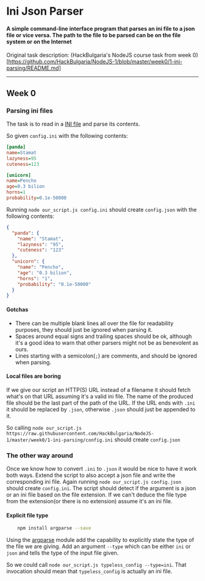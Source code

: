# Ini Json Parser

#### A simple command-line interface program that parses an ini file to a json file or vice versa. The path to the file to be parsed can be on the file system or on the Internet

Original task description: (HackBulgaria's NodeJS course task from week 0)[https://github.com/HackBulgaria/NodeJS-1/blob/master/week0/1-ini-parsing/README.md]

---

## Week 0

### Parsing ini files

The task is to read in a [INI file](https://en.wikipedia.org/wiki/INI_file) and parse its contents.

So given `config.ini` with the following contents:

```ini
[panda]
name=Stamat
lazyness=95
cuteness=123

[unicorn]
name=Pencho
age=0.3 bilion
horns=1
probability=0.1e-50000
```

Running `node our_script.js config.ini` should create `config.json` with the following contents:

```json
{
  "panda": {
    "name": "Stamat",
    "lazyness": "95",
    "cuteness": "123"
  },
  "unicorn": {
    "name": "Pencho",
    "age": "0.3 bilion",
    "horns": "1",
    "probability": "0.1e-50000"
  }
}
```

#### Gotchas
 * There can be multiple blank lines all over the file for readability purposes, they should just be ignored when parsing it.
 * Spaces around equal signs and trailing spaces should be ok, although it's a good idea to warn that other parsers might not be as benevolent as ours.
 * Lines starting with a semicolon(`;`) are comments, and should be ignored when parsing.

#### Local files are boring
If we give our script an HTTP(S) URL instead of a filename it should fetch what's on that URL assuming it's a valid ini file. The name of the produced file should be the last part of the path of the URL. If the URL ends with `.ini` it should be replaced by `.json`, otherwise `.json` should just be appended to it.

So calling `node our_script.js https://raw.githubusercontent.com/HackBulgaria/NodeJS-1/master/week0/1-ini-parsing/config.ini` should create `config.json`

### The other way around
Once we know how to convert `.ini` to `.json` it would be nice to have it work both ways. Extend the script to also accept a json file and write the corresponding ini file. Again running `node our_script.js config.json` should create `config.ini`. The script should detect if the argument is a json or an ini file based on the file extension. If we can't deduce the file type from the extension(or there is no extension) assume it's an ini file.

#### Explicit file type

```bash
    npm install argparse --save
```

Using the [argparse](https://github.com/nodeca/argparse) module add the capability to explicitly state the type of the file we are giving. Add an argument `--type` which can be either `ini` or `json` and tells the type of the input file given.

So we could call `node our_script.js typeless_config --type=ini`. That invocation should mean that `typeless_config` is actually an ini file.
